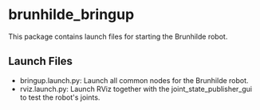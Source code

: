 # brunhilde_bringup
This package contains launch files for starting the Brunhilde robot.

## Launch Files
- bringup.launch.py: Launch all common nodes for the Brunhilde robot.
- rviz.launch.py: Launch RViz together with the joint_state_publisher_gui to test the robot's joints.
